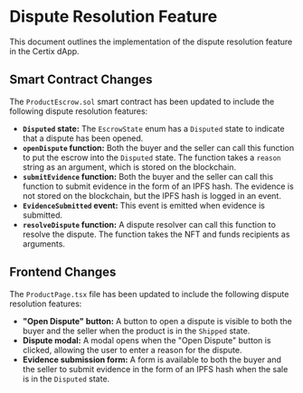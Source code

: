 # Dispute Resolution Feature

This document outlines the implementation of the dispute resolution feature in the Certix dApp.

## Smart Contract Changes

The `ProductEscrow.sol` smart contract has been updated to include the following dispute resolution features:

- **`Disputed` state:** The `EscrowState` enum has a `Disputed` state to indicate that a dispute has been opened.
- **`openDispute` function:** Both the buyer and the seller can call this function to put the escrow into the `Disputed` state. The function takes a `reason` string as an argument, which is stored on the blockchain.
- **`submitEvidence` function:** Both the buyer and the seller can call this function to submit evidence in the form of an IPFS hash. The evidence is not stored on the blockchain, but the IPFS hash is logged in an event.
- **`EvidenceSubmitted` event:** This event is emitted when evidence is submitted.
- **`resolveDispute` function:** A dispute resolver can call this function to resolve the dispute. The function takes the NFT and funds recipients as arguments.

## Frontend Changes

The `ProductPage.tsx` file has been updated to include the following dispute resolution features:

- **"Open Dispute" button:** A button to open a dispute is visible to both the buyer and the seller when the product is in the `Shipped` state.
- **Dispute modal:** A modal opens when the "Open Dispute" button is clicked, allowing the user to enter a reason for the dispute.
- **Evidence submission form:** A form is available to both the buyer and the seller to submit evidence in the form of an IPFS hash when the sale is in the `Disputed` state.
